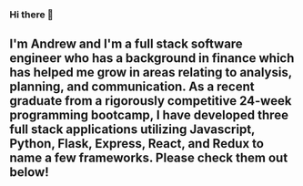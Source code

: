 ### Hi there 👋

<!--
**drewduong/drewduong** is a ✨ _special_ ✨ repository because its `README.md` (this file) appears on your GitHub profile.

Here are some ideas to get you started:

- 🔭 I’m currently working on ...
- 🌱 I’m currently learning ...
- 👯 I’m looking to collaborate on ...
- 🤔 I’m looking for help with ...
- 💬 Ask me about ...
- 📫 How to reach me: ...
- 😄 Pronouns: ...
- ⚡ Fun fact: ...
-->

## I'm Andrew and I'm a full stack software engineer who has a background in finance which has helped me grow in areas relating to analysis, planning, and communication. As a recent graduate from a rigorously competitive 24-week programming bootcamp, I have developed three full stack applications utilizing Javascript, Python, Flask, Express, React, and Redux to name a few frameworks. Please check them out below!
